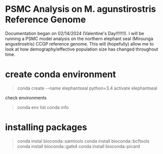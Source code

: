 # PSMC Analysis on M. agunstirostris Reference Genome
Documentation began on  02/14/2024 (Valentine's Day!!!!!!!). I will be running a PSMC model analysis on the northern elephant seal (Mirounga angustirostris) CCGP reference genome. This will (hopefully) allow me to look at how demography/effective population size has changed throughout time. 

# create conda environment 
>conda create --name elephantseal python=3.4
>activate elephantseal

check environments 
>conda env list
>conda info

# installing packages 
> conda instal bioconda::samtools
> conda install bioconda::bcftools
> conda install bioconda::gatk4
> conda install bioconda::picard


